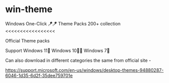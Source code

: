 # win-theme

Windows One-Click 🪁🪁 Theme Packs 200+ collection   <<<<<<<<<<<<<<<<<

Official Theme packs

Support Windows 11🦄 Windows 10🐉🐨 Windows 7🐨


Can also download in different categories the same from official site - 

https://support.microsoft.com/en-us/windows/desktop-themes-94880287-6046-1d35-6d2f-35dee759701e
